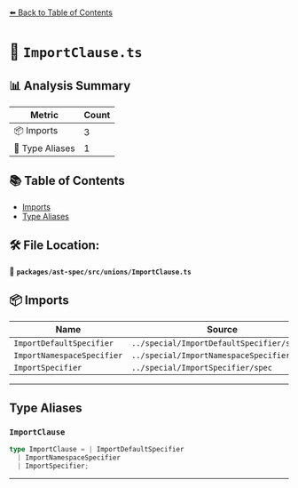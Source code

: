 [⬅️ Back to Table of Contents](../../../../index.md)

# 📄 `ImportClause.ts`

## 📊 Analysis Summary

| Metric | Count |
|--------|-------|
| 📦 Imports | 3 |
| 📑 Type Aliases | 1 |

## 📚 Table of Contents

- [Imports](#imports)
- [Type Aliases](#type-aliases)

## 🛠️ File Location:
📂 **`packages/ast-spec/src/unions/ImportClause.ts`**

## 📦 Imports

| Name | Source |
|------|--------|
| `ImportDefaultSpecifier` | `../special/ImportDefaultSpecifier/spec` |
| `ImportNamespaceSpecifier` | `../special/ImportNamespaceSpecifier/spec` |
| `ImportSpecifier` | `../special/ImportSpecifier/spec` |


---

## Type Aliases

### `ImportClause`

```ts
type ImportClause = | ImportDefaultSpecifier
  | ImportNamespaceSpecifier
  | ImportSpecifier;
```


---
